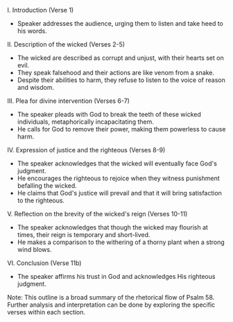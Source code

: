 I. Introduction (Verse 1)
   - Speaker addresses the audience, urging them to listen and take heed to his words.

II. Description of the wicked (Verses 2-5)
   -	The wicked are described as corrupt and unjust, with their hearts set on evil.
   -	They speak falsehood and their actions are like venom from a snake.
   -	Despite their abilities to harm, they refuse to listen to the voice of reason and wisdom.

III. Plea for divine intervention (Verses 6-7)
   -	The speaker pleads with God to break the teeth of these wicked individuals, metaphorically incapacitating them.
   -	He calls for God to remove their power, making them powerless to cause harm.

IV. Expression of justice and the righteous (Verses 8-9)
   -	The speaker acknowledges that the wicked will eventually face God's judgment.
   -	He encourages the righteous to rejoice when they witness punishment befalling the wicked.
   -	He claims that God's justice will prevail and that it will bring satisfaction to the righteous.

V. Reflection on the brevity of the wicked's reign (Verses 10-11)
   -	The speaker acknowledges that though the wicked may flourish at times, their reign is temporary and short-lived.
   -	He makes a comparison to the withering of a thorny plant when a strong wind blows.

VI. Conclusion (Verse 11b)
   -	The speaker affirms his trust in God and acknowledges His righteous judgment.

Note: This outline is a broad summary of the rhetorical flow of Psalm 58. Further analysis and interpretation can be done by exploring the specific verses within each section.
